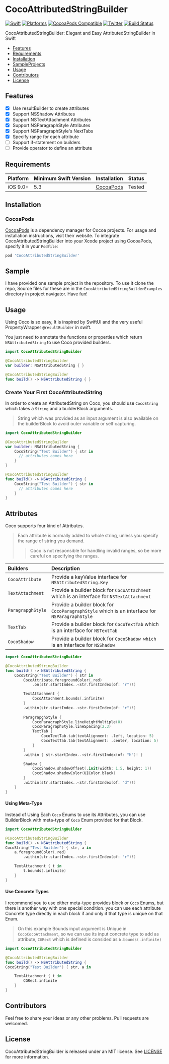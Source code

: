 # CocoAttributedStringBuilder

[![Swift](https://img.shields.io/badge/Swift-5.3_or_Higher-orange?style=flat-square)](https://img.shields.io/badge/Swift-5.1_5.2_5.3_5.4-Orange?style=flat-square)
[![Platforms](https://img.shields.io/badge/Platforms-iOS_9_or_Higher-yellowgreen?style=flat-square)](https://img.shields.io/badge/Platforms-macOS_iOS_tvOS_watchOS_Linux_Windows-Green?style=flat-square)
[![CocoaPods Compatible](https://img.shields.io/cocoapods/v/Alamofire.svg?style=flat-square)](https://img.shields.io/cocoapods/v/Alamofire.svg)
[![Twitter](https://img.shields.io/badge/twitter-@Vosough_k-blue.svg?style=flat-square)](https://twitter.com/AlamofireSF)
[![Build Status](https://travis-ci.org/joemccann/dillinger.svg?branch=master)](https://travis-ci.org/joemccann/dillinger)

CocoAttributedStringBuilder: Elegant and Easy AttributedStringBuilder in Swift

- [Features](#features)
- [Requirements](#requirements)
- [Installation](#installation)
- [SampleProjects](#Sample)
- [Usage](#Usage)
- [Contributors](#Contributors)
- [License](#license)

## Features

- [x] Use resultBuilder to create attributes
- [x] Support NSShadow Attributes
- [x] Support NSTextAttachment Attributes
- [x] Support NSParagraphStyle Attributes
- [x] Support NSParagraphStyle's NextTabs
- [x] Specify range for each attribute
- [ ] Support if-statement on builders
- [ ] Provide operator to define an attribute

## Requirements

| Platform | Minimum Swift Version | Installation | Status |
| --- | --- | --- | --- |
| iOS 9.0+ | 5.3 | [CocoaPods](#cocoapods) | Tested |

## Installation

### CocoaPods

[CocoaPods](https://cocoapods.org) is a dependency manager for Cocoa projects. For usage and installation instructions, visit their website. To integrate CocoAttributedStringBuilder into your Xcode project using CocoaPods, specify it in your `Podfile`:

```ruby
pod 'CocoAttributedStringBuilder'
```

## Sample

I have provided one sample project in the repository. To use it clone the repo, Source files for these are in the `CocoAttributedStringBuilderExamples` directory in project navigator. Have fun!

## Usage

Using Coco is so easy, It is inspired by SwiftUI and the very useful PropertyWrapper `@resultBuilder` in swift.

You just need to annotate the functions or properties which return `NSAttributedString` to use Coco provided builders.

```swift
import CocoAttributedStringBuilder

@CocoAttributedStringBuilder
var builder: NSAttributedString { }

@CocoAttributedStringBuilder
func build() -> NSAttributedString { }
```

### Create Your First CocoAttributedString

In order to create an AttributedString on Coco, you should use `CocoString` which takes a `String` and a builderBlock arguments.

> String which was provided as an input argument is also available on the builderBlock to avoid outer variable or self capturing.

```swift
import CocoAttributedStringBuilder

@CocoAttributedStringBuilder
var builder: NSAttributedString {
    CocoString("Test Builder") { str in 
      // attributes comes here
    }
}

@CocoAttributedStringBuilder
func build() -> NSAttributedString {
    CocoString("Test Builder") { str in 
      // attributes comes here
    }
}
```


## Attributes

Coco supports four kind of Attributes.

> Each attribute is normally added to whole string, unless you specify the range of string you demand.
>> Coco is not responsible for handling invalid ranges, so be more careful on specifying the ranges.

| Builders            | Description |
| :-------------      |:-------------|
| `CocoAttribute`     | Provide a keyValue interface for `NSAttributedString.Key` |
| `TextAttachment`    | Provide a builder block for `CocoAttachment` which is an interface for `NSTextAttachment` |
| `ParagrapghStyle`   | Provide a builder block for `CocoParagraphStyle` which is an interface for `NSParagraphStyle` |
| `TextTab`           | Provide a builder block for `CocoTextTab` which is an interface for `NSTextTab` |
| `CocoShadow`        | Provide a builder block for `CocoShadow which` is an interface for `NSShadow` |

```swift
import CocoAttributedStringBuilder

@CocoAttributedStringBuilder
func build() -> NSAttributedString {
    CocoString("Test Builder") { str in
        CocoAttribute.foregroundColor(.red)
            .on(str.startIndex..<str.firstIndex(of: "r")!)

        TextAttachment {
            CocoAttachment.bounds(.infinite)
        }
        .within(str.startIndex..<str.firstIndex(of: "r")!)
        
        ParagrapghStyle {
            CocoParagraphStyle.lineHeightMultiple(8)
            CocoParagraphStyle.lineSpacing(2.3)
            TextTab {
                CocoTextTab.tab(textAlignment: .left, location: 5)
                CocoTextTab.tab(textAlignment: .center, location: 5)
            }
        }
        .within { str.startIndex..<str.firstIndex(of: "h")! }

        Shadow {
            CocoShadow.shadowOffset(.init(width: 1.5, height: 1))
            CocoShadow.shadowColor(UIColor.black)
        }
        .within(str.startIndex..<str.firstIndex(of: "d")!)
    }
}
```

#### Using Meta-Type

Instead of Using Each `Coco` Enums to use its Attributes, you can use BuilderBlock with meta-type of `Coco` Enum provided for that Block.

```swift
import CocoAttributedStringBuilder

@CocoAttributedStringBuilder
func build() -> NSAttributedString {
CocoString("Test Builder") { str, a in
    a.foregroundColor(.red)
        .within(str.startIndex..<str.firstIndex(of: "r")!)

    TextAttachment { t in
        t.bounds(.infinite)
    }
}
```

#### Use Concrete Types

I recommend you to use either meta-type provides block or `Coco` Enums, but there is another way with one special condition.
you can use each attribute Concrete type directly in each block if and only if that type is unique on that Enum.

> On this example Bounds input argument is Unique in `CocoCocoAttachment`, so we can use its input concrete type to add as attribute,
> `CGRect` which is defined is consided as `b.bounds(.infinite)`
```swift
import CocoAttributedStringBuilder

@CocoAttributedStringBuilder
func build() -> NSAttributedString {
CocoString("Test Builder") { str, a in

    TextAttachment { t in
        CGRect.infinite
    }
}
```

## Contributors

Feel free to share your ideas or any other problems. Pull requests are welcomed.

## License

CocoAttributedStringBuilder is released under an MIT license. See [LICENSE](https://github.com/kiarashvosough1999/CocoAttributedStringBuilder/blob/master/LICENSE) for more information.
